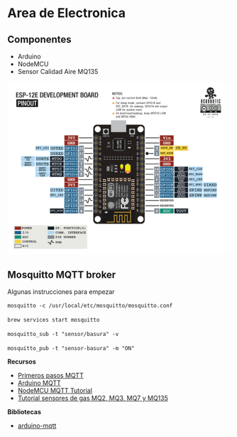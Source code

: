 # Area de Electronica

Componentes
-----------

* Arduino
* NodeMCU
* Sensor Calidad Aire MQ135

![nodemcu](https://github.com/marti1125/symbio_creation_electronics/blob/master/esp8266_devkit_horizontal-01.png)


Mosquitto MQTT broker
----------------------

Algunas instrucciones para empezar

```
mosquitto -c /usr/local/etc/mosquitto/mosquitto.conf

brew services start mosquitto

mosquitto_sub -t "sensor/basura" -v

mosquitto_pub -t "sensor-basura" -m "ON"
```

**Recursos**

* [Primeros pasos MQTT](https://ricveal.com/blog/primeros-pasos-mqtt/)
* [Arduino MQTT](https://ricveal.com/blog/arduino-mqtt/)
* [NodeMCU MQTT Tutorial](https://www.teachmemicro.com/nodemcu-mqtt-tutorial/)
* [Tutorial sensores de gas MQ2, MQ3, MQ7 y MQ135](https://naylampmechatronics.com/blog/42_Tutorial-sensores-de-gas-MQ2-MQ3-MQ7-y-MQ13.html)


**Bibliotecas**

* [arduino-mqtt](https://github.com/256dpi/arduino-mqtt)
